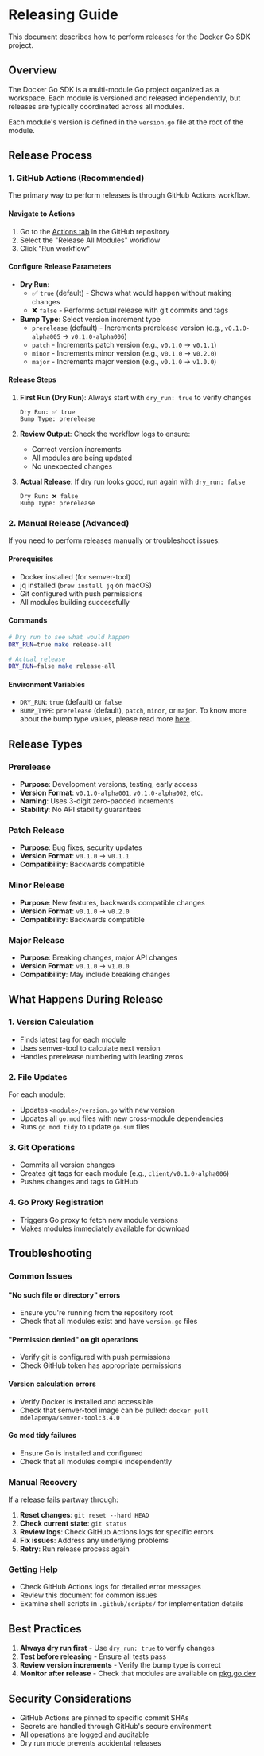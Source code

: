 # Releasing Guide

This document describes how to perform releases for the Docker Go SDK project.

## Overview

The Docker Go SDK is a multi-module Go project organized as a workspace. Each module is versioned and released independently, but releases are typically coordinated across all modules.

Each module's version is defined in the `version.go` file at the root of the module.

## Release Process

### 1. GitHub Actions (Recommended)

The primary way to perform releases is through GitHub Actions workflow.

#### Navigate to Actions
1. Go to the [Actions tab](../../actions) in the GitHub repository
2. Select the "Release All Modules" workflow
3. Click "Run workflow"

#### Configure Release Parameters
- **Dry Run**: 
  - ✅ `true` (default) - Shows what would happen without making changes
  - ❌ `false` - Performs actual release with git commits and tags
- **Bump Type**: Select version increment type
  - `prerelease` (default) - Increments prerelease version (e.g., `v0.1.0-alpha005` → `v0.1.0-alpha006`)
  - `patch` - Increments patch version (e.g., `v0.1.0` → `v0.1.1`)
  - `minor` - Increments minor version (e.g., `v0.1.0` → `v0.2.0`)
  - `major` - Increments major version (e.g., `v0.1.0` → `v1.0.0`)

#### Release Steps
1. **First Run (Dry Run)**: Always start with `dry_run: true` to verify changes
   ```
   Dry Run: ✅ true
   Bump Type: prerelease
   ```
   
2. **Review Output**: Check the workflow logs to ensure:
   - Correct version increments
   - All modules are being updated
   - No unexpected changes

3. **Actual Release**: If dry run looks good, run again with `dry_run: false`
   ```
   Dry Run: ❌ false  
   Bump Type: prerelease
   ```

### 2. Manual Release (Advanced)

If you need to perform releases manually or troubleshoot issues:

#### Prerequisites
- Docker installed (for semver-tool)
- jq installed (`brew install jq` on macOS)
- Git configured with push permissions
- All modules building successfully

#### Commands
```bash
# Dry run to see what would happen
DRY_RUN=true make release-all

# Actual release
DRY_RUN=false make release-all
```

#### Environment Variables
- `DRY_RUN`: `true` (default) or `false`
- `BUMP_TYPE`: `prerelease` (default), `patch`, `minor`, or `major`. To know more about the bump type values, please read more [here](https://github.com/fsaintjacques/semver-tool).

## Release Types

### Prerelease
- **Purpose**: Development versions, testing, early access
- **Version Format**: `v0.1.0-alpha001`, `v0.1.0-alpha002`, etc.
- **Naming**: Uses 3-digit zero-padded increments
- **Stability**: No API stability guarantees

### Patch Release
- **Purpose**: Bug fixes, security updates
- **Version Format**: `v0.1.0` → `v0.1.1`
- **Compatibility**: Backwards compatible

### Minor Release  
- **Purpose**: New features, backwards compatible changes
- **Version Format**: `v0.1.0` → `v0.2.0`
- **Compatibility**: Backwards compatible

### Major Release
- **Purpose**: Breaking changes, major API changes
- **Version Format**: `v0.1.0` → `v1.0.0`
- **Compatibility**: May include breaking changes

## What Happens During Release

### 1. Version Calculation
- Finds latest tag for each module
- Uses semver-tool to calculate next version
- Handles prerelease numbering with leading zeros

### 2. File Updates
For each module:
- Updates `<module>/version.go` with new version
- Updates all `go.mod` files with new cross-module dependencies
- Runs `go mod tidy` to update `go.sum` files

### 3. Git Operations
- Commits all version changes
- Creates git tags for each module (e.g., `client/v0.1.0-alpha006`)
- Pushes changes and tags to GitHub

### 4. Go Proxy Registration
- Triggers Go proxy to fetch new module versions
- Makes modules immediately available for download

## Troubleshooting

### Common Issues

#### "No such file or directory" errors
- Ensure you're running from the repository root
- Check that all modules exist and have `version.go` files

#### "Permission denied" on git operations
- Verify git is configured with push permissions
- Check GitHub token has appropriate permissions

#### Version calculation errors
- Verify Docker is installed and accessible
- Check that semver-tool image can be pulled: `docker pull mdelapenya/semver-tool:3.4.0`

#### Go mod tidy failures
- Ensure Go is installed and configured
- Check that all modules compile independently

### Manual Recovery

If a release fails partway through:

1. **Reset changes**: `git reset --hard HEAD`
2. **Check current state**: `git status`
3. **Review logs**: Check GitHub Actions logs for specific errors
4. **Fix issues**: Address any underlying problems
5. **Retry**: Run release process again

### Getting Help

- Check GitHub Actions logs for detailed error messages
- Review this document for common issues
- Examine shell scripts in `.github/scripts/` for implementation details

## Best Practices

1. **Always dry run first** - Use `dry_run: true` to verify changes
2. **Test before releasing** - Ensure all tests pass
3. **Review version increments** - Verify the bump type is correct
4. **Monitor after release** - Check that modules are available on [pkg.go.dev](https://pkg.go.dev/github.com/docker/go-sdk)

## Security Considerations

- GitHub Actions are pinned to specific commit SHAs
- Secrets are handled through GitHub's secure environment
- All operations are logged and auditable
- Dry run mode prevents accidental releases
